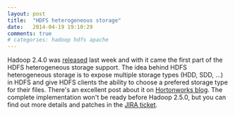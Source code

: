 ```yaml
---
layout: post
title:  "HDFS heterogeneous storage"
date:   2014-04-19 19:10:29
comments: true
# categories: hadoop hdfs apache
---
```


Hadoop 2.4.0 was [released](http://hadoop.apache.org/docs/r2.4.0/hadoop-project-dist/hadoop-common/releasenotes.html) last week and with it came the first part of the HDFS heterogeneous storage support.
The idea behind HDFS heterogeneous storage is to expose multiple storage types (HDD, SDD, ...) in HDFS and give HDFS clients the ability to choose a prefered storage type for their files. There's an excellent post about it on [Hortonworks blog](http://hortonworks.com/blog/heterogeneous-storages-hdfs/).
The complete implementation won't be ready before Hadoop 2.5.0, but you can find out more details and patches in the [JIRA ticket](https://issues.apache.org/jira/browse/HDFS-2832).  
